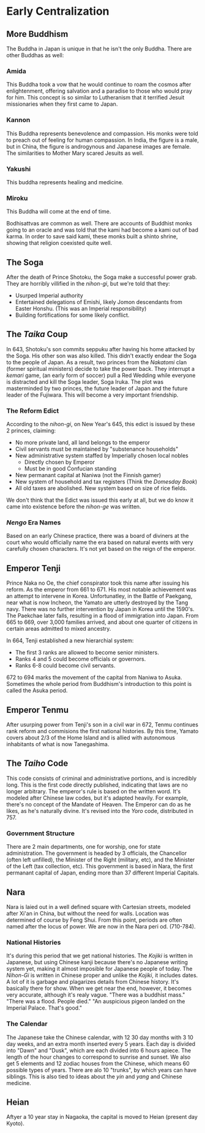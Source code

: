 # Early Centralization

## More Buddhism

The Buddha in Japan is unique in that he isn't the only Buddha. There are other Buddhas as well:

### Amida

This Buddha took a vow that he would continue to roam the cosmos after enlightenment, offering salvation and a paradise to those who would pray for him. This concept is so similar to Lutheranism that it terrified Jesuit missionaries when they first came to Japan.

### Kannon

This Buddha represents benevolence and compassion. His monks were told to preach out of feeling for human compassion. In India, the figure is a male, but in China, the figure is androgynous and Japanese images are female. The similarities to Mother Mary scared Jesuits as well.

### Yakushi

This buddha represents healing and medicine.

### Miroku

This Buddha will come at the end of time.

Bodhisattvas are common as well. There are accounts of Buddhist monks going to an oracle and was told that the kami had become a kami out of bad karma. In order to save said kami, these monks built a shinto shrine, showing that religion coexisted quite well.

## The Soga

After the death of Prince Shotoku, the Soga make a successful power grab. They are horribly villified in the *nihon-gi*, but we're told that they:

* Usurped Imperial authority
* Entertained delegations of Emishi, likely Jomon descendants from Easter Honshu. (This was an Imperial responsibility)
* Building fortifications for some likely conflict.

## The *Taika* Coup

In 643, Shotoku's son commits seppuku after having his home attacked by the Soga. His other son was also killed. This didn't exactly endear the Soga to the people of Japan. As a result, two princes from the *Nakatomi* clan (former spiritual ministers) decide to take the power back. They interrupt a *kemari* game, (an early form of soccer) pull a Red Wedding while everyone is distracted and kill the Soga leader, Soga Iruka. The plot was masterminded by two princes, the future leader of Japan and the future leader of the Fujiwara. This will become a very important friendship.

### The Reform Edict

According to the *nihon-gi*, on New Year's 645, this edict is issued by these 2 princes, claiming:

* No more private land, all land belongs to the emperor
* Civil servants must be maintained by "substenance households"
* New administrative system staffed by Imperially chosen local nobles
  * Directly chosen by Emperor
  * Must be in good Confucian standing
* New permanant capital at Naniwa (not the Finnish gamer)
* New system of household and tax registers (Think the *Domesday Book*)
* All old taxes are abolished. New system based on size of rice fields.

We don't think that the Edict was issued this early at all, but we do know it came into existence before the *nihon-ge* was written.

### *Nengo* Era Names

Based on an early Chinese practice, there was a board of diviners at the court who would officially name the era based on natural events with very carefully chosen characters. It's not yet based on the reign of the emperor.

## Emperor Tenji

Prince Naka no Oe, the chief conspirator took this name after issuing his reform. As the emperor from 661 to 671. His most notable achievement was an attempt to intervene in Korea. Unfortunatley, in the Battle of Paekgang, near what is now Incheon, the Yamato are utterly destroyed by the Tang navy. There was no further intervention by Japan in Korea until the 1590's. The Paekchae later falls, resulting in a flood of immigration into Japan. From 665 to 669, over 3,000 families arrived, and about one quarter of citizens in certain areas admitted to mixed ancestry.

In 664, Tenji established a new hierarchial system:

* The first 3 ranks are allowed to become senior ministers.
* Ranks 4 and 5 could become officials or governors.
* Ranks 6-8 could become civil servants.

672 to 694 marks the movement of the capital from Naniwa to Asuka. Sometimes the whole period from Buddhism's introduction to this point is called the Asuka period.

## Emperor Tenmu

After usurping power from Tenji's son in a civil war in 672, Tenmu continues rank reform and commisions the first national histories. By this time, Yamato covers about 2/3 of the Home Island and is allied with autonomous inhabitants of what is now Tanegashima.

## The *Taiho* Code

This code consists of criminal and administrative portions, and is incredibly long. This is the first code directly published, indicating that laws are no longer arbitrary. The emperor's rule is based on the written word. It's modeled after Chinese law codes, but it's adapted heavily. For example, there's no concept of the Mandate of Heaven. The Emperor can do as he likes, as he's naturally divine. It's revised into the *Yoro* code, distributed in 757.

### Government Structure

There are 2 main departments, one for worship, one for state administration. The government is headed by 3 officials, the Chancellor (often left unfilled), the Minister of the Right (military, etc), and the Minister of the Left (tax collection, etc). This government is based in Nara, the first permanant capital of Japan, ending more than 37 different Imperial Capitals.

## Nara

Nara is laied out in a well defined square with Cartesian streets, modeled after Xi'an in China, but without the need for walls. Location was determined of course by Feng Shui. From this point, periods are often named after the locus of power. We are now in the Nara peri
od. (710-784).

### National Histories

It's during this period that we get national histories. The *Kojiki* is written in Japanese, but using Chinese kanji because there's no Japanese writing system yet, making it almost imposible for Japanese people of today. The *Nihon-Gi* is written in Chinese proper and unlike the *Kojiki*, it includes dates. A lot of it is garbage and plagarizes details from Chinese history. It's basically there for show. When we get near the end, however, it becomes very accurate, although it's realy vague. "There was a buddhist mass." "There was a flood. People died." "An auspicious pigeon landed on the Imperial Palace. That's good."

### The Calendar

The Japanese take the Chinese calendar, with 12 30 day months with 3 10 day weeks, and an extra month inserted every 5 years. Each day is divided into "Dawn" and "Dusk", which are each divided into 6 hours apiece. The length of the hour changes to correspond to sunrise and sunset. We also get 5 elements and 12 zodiac houses from the Chinese, which means 60 possible types of years. There are alo 10 "trunks", by which years can have siblings. This is also tied to ideas about the *yin* and *yang* and Chinese medicine.

## Heian

Aftyer a 10 year stay in Nagaoka, the capital is moved to Heian (present day Kyoto).

